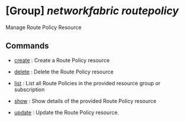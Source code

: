 # [Group] _networkfabric routepolicy_

Manage Route Policy Resource

## Commands

- [create](/Commands/networkfabric/routepolicy/_create.md)
: Create a Route Policy resource

- [delete](/Commands/networkfabric/routepolicy/_delete.md)
: Delete the Route Policy resource

- [list](/Commands/networkfabric/routepolicy/_list.md)
: List all Route Policies in the provided resource group or subscription

- [show](/Commands/networkfabric/routepolicy/_show.md)
: Show details of the provided Route Policy resource

- [update](/Commands/networkfabric/routepolicy/_update.md)
: Update the Route Policy resource.
